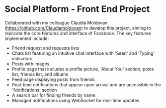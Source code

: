 # **Social Platform - Front End Project**

Collaborated with my colleague Claudia Moldovan (https://github.com/Claudiamoldovan) to develop this project, aiming to replicate the core features and interface of Facebook. The key features implemented include:

* Friend request and requests lists
* Chats list featuring an intuitive chat interface with 'Seen' and 'Typing' indicators
* Posts with images
* Profile page that includes a profile picture, 'About You' section, posts list, friends list, and albums
* Feed page displaying posts from friends
* Real-time notifications that appear upon arrival and are accessible in the 'Notifications' section
* A search bar for finding friends by name
* Managed notifications using WebSocket for real-time updates
